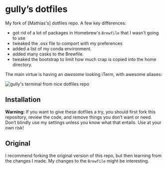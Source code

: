 # gully’s dotfiles

My fork of [Mathias's] dotfiles repo.  A few key differences:
- got rid of a lot of packages in Homebrew's `Brewfile` that I wasn't going to use
- tweaked the .osx file to comport with my preferences
- added a list of my conda environment.
- added many casks to the Brewfile.
- tweaked the bootstrap to limit how much crap is copied into the home directory.

The main virtue is having an *awesome* looking iTerm, with awesome aliases:

![gully's terminal from nice dotfiles repo](http://i.imgur.com/tvrhUwk.png)

## Installation

**Warning:** If you want to give these dotfiles a try, you should first fork this repository, review the code, and remove things you don’t want or need. Don’t blindly use my settings unless you know what that entails. Use at your own risk!

## Original

I recommend forking the original version of this repo, but then learning from the changes I made.  My changes to the `Brewfile` might be interesting.